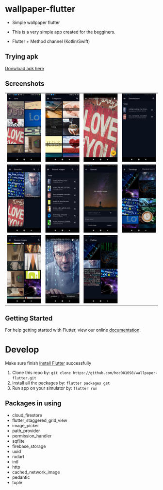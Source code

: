# wallpaper-flutter

 - Simple wallpaper flutter

 - This is a very simple app created for the begginers.

 - Flutter + Method channel (Kotlin/Swift)

## Trying apk

[Donwload apk here](/build/app/outputs/apk/app.apk)

## Screenshots

|                                     |                                     |                                     |                               |
|                    :---:            |                :---:                |                   :---:             |                :---:          |
| ![](screenshots/Screenshot01.png) | ![](screenshots/Screenshot02.png) | ![](screenshots/Screenshot03.png) | ![](screenshots/Screenshot04.png) |
| ![](screenshots/Screenshot05.png) | ![](screenshots/Screenshot06.png) | ![](screenshots/Screenshot07.png) | ![](screenshots/Screenshot08.png) |
| ![](screenshots/Screenshot09.png) | ![](screenshots/Screenshot10.png) | ![](screenshots/Screenshot11.png) | |
 
## Getting Started

For help getting started with Flutter, view our online
[documentation](https://flutter.io/).
 
# Develop

Make sure finish [install Flutter](https://flutter.io/get-started/install/) successfully

1. Clone this repo by: `git clone https://github.com/hoc081098/wallpaper-flutter.git`
2. Install all the packages by: `flutter packages get`
3. Run app on your simulator by: `flutter run`

## Packages in using
* cloud_firestore
* flutter_staggered_grid_view
* image_picker
* path_provider
* permission_handler
* sqflite
* firebase_storage
* uuid
* rxdart
* intl
* http
* cached_network_image
* pedantic
* tuple
